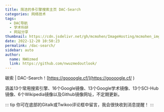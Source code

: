 ```yaml
---
title: 简洁的多引擎搜索主页 DAC-Search
categories: 网络技术
tags: 
  - DAC导航
  - 学术科研
  - 网站分享
thumbnail: https://cdn.jsdelivr.net/gh/mcmohen/ImageHosting/mcmohen_imgmcmohen_imgteacher.jpg
date: 2022-12-20 10:50:23
permalink: /dac-search/
sidebar: auto
author: 
  name: NWUzmed
  link: https://github.com/nwuzmedoutlook/
---
```


碳索 | DAC-Search！[https://goooogle.cf/](https://goooogle.cf/
)

涵盖13个常用搜索引擎、16个Google镜像、13个Google学术镜像、13个SCI-Hub镜像、6个Wikipedia镜像以及Github镜像网址，不定期更新。

::: tip
你可在底部的Gitalk或Twikoo评论框中留言，我会很快收到消息提醒！
:::

<!-- ![](https://s1.ax1x.com/2022/12/20/zLRMjI.png) -->


